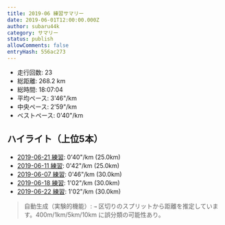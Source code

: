 ```yaml
---
title: 2019-06 練習サマリー
date: 2019-06-01T12:00:00.000Z
author: subaru44k
category: サマリー
status: publish
allowComments: false
entryHash: 556ac273
---
```

- 走行回数: 23
- 総距離: 268.2 km
- 総時間: 18:07:04
- 平均ペース: 3'46"/km
- 中央ペース: 2'59"/km
- ベストペース: 0'40"/km

## ハイライト（上位5本）
- [2019-06-21 練習](/2019-06-21-424528d1a3ed58a5f70faf8413a18a16/): 0'40"/km (25.0km)
- [2019-06-11 練習](/2019-06-11-a034b07b8ed7944380861d8e64ecfa00/): 0'42"/km (25.0km)
- [2019-06-07 練習](/2019-06-07-c3ff8219bc92ade624eb00829e188321/): 0'46"/km (30.0km)
- [2019-06-18 練習](/2019-06-18-102d1195c36fe89616b5b2f9c75c7b44/): 1'02"/km (30.0km)
- [2019-06-22 練習](/2019-06-22-8720633e1647d73e55d8b04b59a52149/): 1'02"/km (30.0km)

> 自動生成（実験的機能）: `→` 区切りのスプリットから距離を推定しています。400m/1km/5km/10km に誤分類の可能性あり。

